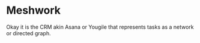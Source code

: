 # Meshwork

Okay it is the CRM akin Asana or Yougile that represents tasks as a network or directed graph.
